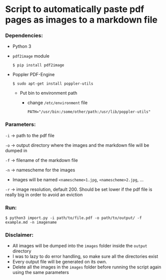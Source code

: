 # Script to automatically paste pdf pages as images to a markdown file

### Dependencies:

- Python 3

- `pdf2image` module

  ```shel
  $ pip install pdf2image
  ```

- Poppler PDF-Engine

  ```shell
  $ sudo apt-get install poppler-utils
  ```

  - Put bin to environment path

    - change `/etc/environment` file

      ```
      PATH="/usr/bin:/some/other/path:/usr/lib/poppler-utils"
      ```

      

### Parameters:

`-i` -> path to the pdf file

`-o` -> output directory where the images and the markdown file will be dumped in

`-f` -> filename of the markdown file

`-n` -> namescheme for the images

- Images will be named `<namescheme>1.jpg`, `<namescheme>2.jpg`, ...

`-r` -> image resolution, default 200. Should be set lower if the pdf file is really big in order to avoid an eviction

### Run:

```shell
$ python3 import.py -i path/to/file.pdf -o path/to/output/ -f example.md -n imagename
```



### Disclaimer:

- All images will be dumped into the `images` folder inside the `output` directory
- I was to lazy to do error handling, so make sure all the directories exist
- Every output file will be generated on its own.
- Delete all the images in the `images` folder before running the script again using the same parameters